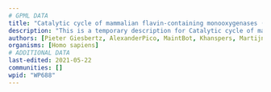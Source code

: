 ```yaml
---
# GPML DATA
title: "Catalytic cycle of mammalian flavin-containing monooxygenases (FMOs)"
description: "This is a temporary description for Catalytic cycle of mammalian flavin-containing monooxygenases (FMOs)"
authors: [Pieter Giesbertz, AlexanderPico, MaintBot, Khanspers, MartijnVanIersel, Egonw, Evelo, DeSl, Eweitz]
organisms: [Homo sapiens]
# ADDITIONAL DATA
last-edited: 2021-05-22
communities: []
wpid: "WP688"
---
```

